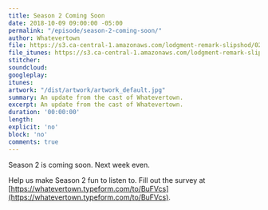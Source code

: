 ```yaml
---
title: Season 2 Coming Soon
date: 2018-10-09 09:00:00 -05:00
permalink: "/episode/season-2-coming-soon/"
author: Whatevertown
file: https://s3.ca-central-1.amazonaws.com/lodgment-remark-slipshod/0200.mp3
file_itunes: https://s3.ca-central-1.amazonaws.com/lodgment-remark-slipshod/0200.m4a
stitcher: 
soundcloud: 
googleplay: 
itunes: 
artwork: "/dist/artwork/artwork_default.jpg"
summary: An update from the cast of Whatevertown.
excerpt: An update from the cast of Whatevertown.
duration: '00:00:00'
length: 
explicit: 'no'
block: 'no'
comments: true
---
```


Season 2 is coming soon. Next week even.

Help us make Season 2 fun to listen to. Fill out the survey at [https://whatevertown.typeform.com/to/BuFVcs](https://whatevertown.typeform.com/to/BuFVcs).